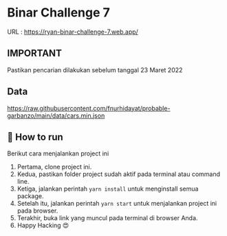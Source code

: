 # Binar Challenge 7

URL : https://ryan-binar-challenge-7.web.app/

## IMPORTANT

Pastikan pencarian dilakukan sebelum tanggal 23 Maret 2022

## Data

https://raw.githubusercontent.com/fnurhidayat/probable-garbanzo/main/data/cars.min.json

## 🚀 How to run 

Berikut cara menjalankan project ini

1. Pertama, clone project ini.
2. Kedua, pastikan folder project sudah aktif pada terminal atau command line.
3. Ketiga, jalankan perintah `yarn install` untuk menginstall semua package.
4. Setelah itu, jalankan perintah `yarn start` untuk menjalankan project ini pada browser.
5. Terakhir, buka link yang muncul pada terminal di browser Anda.
6. Happy Hacking 😍
